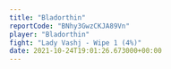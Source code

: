 ```yaml
---
title: "Bladorthin"
reportCode: "BNhy3GwzCKJA89Vn"
player: "Bladorthin"
fight: "Lady Vashj - Wipe 1 (4%)"
date: 2021-10-24T19:01:26.673000+00:00
---
```


